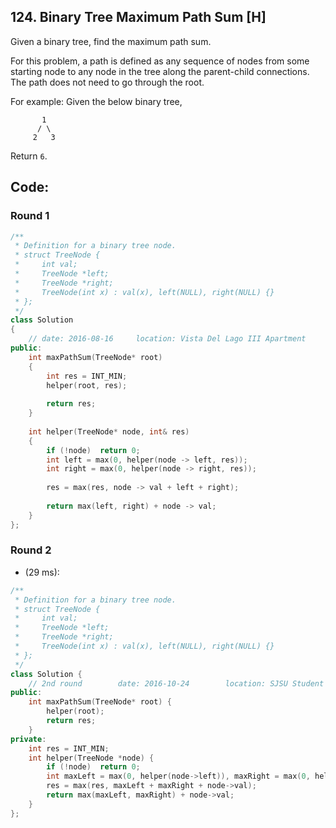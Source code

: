 ## 124. Binary Tree Maximum Path Sum [H]
Given a binary tree, find the maximum path sum.

For this problem, a path is defined as any sequence of nodes from some starting node to any node in the tree along the parent-child connections. The path does not need to go through the root.

For example:
Given the below binary tree,
```
       1
      / \
     2   3
```
Return `6`.


## Code:
### Round 1
```c++
/**
 * Definition for a binary tree node.
 * struct TreeNode {
 *     int val;
 *     TreeNode *left;
 *     TreeNode *right;
 *     TreeNode(int x) : val(x), left(NULL), right(NULL) {}
 * };
 */
class Solution 
{
    // date: 2016-08-16     location: Vista Del Lago III Apartment
public:
    int maxPathSum(TreeNode* root) 
    {
        int res = INT_MIN;
        helper(root, res);
        
        return res;
    }
    
    int helper(TreeNode* node, int& res)
    {
        if (!node)  return 0;
        int left = max(0, helper(node -> left, res));
        int right = max(0, helper(node -> right, res));
        
        res = max(res, node -> val + left + right);
        
        return max(left, right) + node -> val;
    }
};
```

### Round 2
- (29 ms):
```c++
/**
 * Definition for a binary tree node.
 * struct TreeNode {
 *     int val;
 *     TreeNode *left;
 *     TreeNode *right;
 *     TreeNode(int x) : val(x), left(NULL), right(NULL) {}
 * };
 */
class Solution {
    // 2nd round        date: 2016-10-24        location: SJSU Student Union
public:
    int maxPathSum(TreeNode* root) {
        helper(root);
        return res;
    }
private:
    int res = INT_MIN;
    int helper(TreeNode *node) {
        if (!node)  return 0;
        int maxLeft = max(0, helper(node->left)), maxRight = max(0, helper(node->right));
        res = max(res, maxLeft + maxRight + node->val);
        return max(maxLeft, maxRight) + node->val;
    }
};
```
